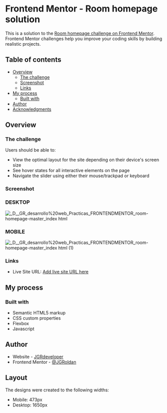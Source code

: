 # Frontend Mentor - Room homepage solution

This is a solution to the [Room homepage challenge on Frontend Mentor](https://www.frontendmentor.io/challenges/room-homepage-BtdBY_ENq). Frontend Mentor challenges help you improve your coding skills by building realistic projects. 

## Table of contents

- [Overview](#overview)
  - [The challenge](#the-challenge)
  - [Screenshot](#screenshot)
  - [Links](#links)
- [My process](#my-process)
  - [Built with](#built-with)
- [Author](#author)
- [Acknowledgments](#acknowledgments)

## Overview

### The challenge

Users should be able to:

- View the optimal layout for the site depending on their device's screen size
- See hover states for all interactive elements on the page
- Navigate the slider using either their mouse/trackpad or keyboard

### Screenshot
### DESKTOP
![_D__GR_desarrollo%20web_Practicas_FRONTENDMENTOR_room-homepage-master_index html](https://user-images.githubusercontent.com/71336562/153756761-3737d8ce-5c6b-4a84-a16b-a918f8c6f38c.png)

### MOBILE
![_D__GR_desarrollo%20web_Practicas_FRONTENDMENTOR_room-homepage-master_index html (1)](https://user-images.githubusercontent.com/71336562/153756760-61218361-21fe-4447-bd44-67089e61e89a.png)

### Links

- Live Site URL: [Add live site URL here](https://your-live-site-url.com)

## My process

### Built with

- Semantic HTML5 markup
- CSS custom properties
- Flexbox
- Javascript

## Author

- Website - [JGRdeveloper](https://jgroldan.github.io/jgrdeveloper/)
- Frontend Mentor - [@JGRoldan](https://www.frontendmentor.io/profile/JGRoldan)

## Layout

The designs were created to the following widths:

- Mobile: 473px
- Desktop: 1650px
